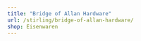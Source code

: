 ```yaml
---
title: "Bridge of Allan Hardware"
url: /stirling/bridge-of-allan-hardware/
shop: Eisenwaren
---
```

